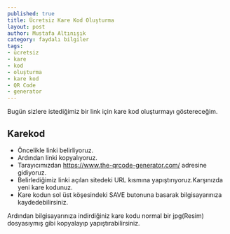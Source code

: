 ```yaml
---
published: true
title: Ücretsiz Kare Kod Oluşturma
layout: post
author: Mustafa Altınışık
category: faydalı bilgiler
tags:
- ücretsiz
- kare
- kod
- oluşturma
- kare kod
- QR Code
- generator
---
```



Bugün sizlere istediğimiz bir link için kare kod oluşturmayı göstereceğim.
## Karekod

- Öncelikle linki belirliyoruz.
- Ardından linki kopyalıyoruz.
- Tarayıcımızdan https://www.the-qrcode-generator.com/ adresine gidiyoruz.
- Belirlediğimiz linki açılan sitedeki URL kısmına yapıştırıyoruz.Karşınızda yeni kare kodunuz.
- Kare kodun sol üst köşesindeki SAVE butonuna basarak bilgisayarınıza kaydedebilirsiniz.

Ardından bilgisayarınıza indirdiğiniz kare kodu normal bir jpg(Resim) dosyasıymış gibi kopyalayıp yapıştırabilirsiniz.
